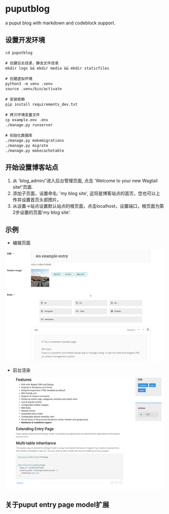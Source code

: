 # puputblog
a puput blog with markdown and codeblock support.


## 设置开发环境

```
cd puputblog

# 创建日志目录，静态文件目录
mkdir logs && mkdir media && mkdir staticfiles

# 创建虚拟环境
python3 -m venv .venv
source .venv/bin/activate

# 安装依赖
pip install requirements_dev.txt

# 拷贝环境变量文件
cp example.env .env
./manage.py runserver

# 初始化数据库
./manage.py makemigrations
./manage.py migrate
./manage.py makecachetable

```

## 开始设置博客站点

1. 从 'blog_admin/'进入后台管理页面, 点击 'Welcome to your new Wagtail site!'页面.
2. 添加子页面，设置命名: 'my blog site', 这将是博客站点的首页，您也可以上传并设置首页头部图片。
3. 从设置->站点设置默认站点的根页面，点击localhost，设置端口，根页面为第2步设置的页面'my blog site'.

## 示例
- 编辑页面

![img](snapshot/snapshot2.png)

- 前台渲染

![img](snapshot/snapshot1.png)

## 关于puput entry page model扩展
